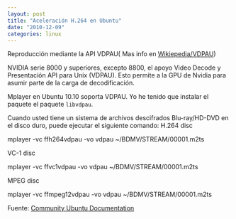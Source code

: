 ```yaml
---
layout: post
title: "Aceleración H.264 en Ubuntu"
date: "2010-12-09"
categories: linux
---
```


Reproducción mediante la API VDPAU( Mas info en [Wikiepedia/VDPAU](https://es.wikipedia.org/wiki/VDPAU))

NVIDIA serie 8000 y superiores, excepto 8800, el apoyo Video Decode y Presentación API para Unix (VDPAU). Esto permite a la GPU de Nvidia para asumir parte de la carga de decodificación.

Mplayer en Ubuntu 10.10 soporta VDPAU. Yo he tenido que instalar el paquete el paquete `libvdpau`.

Cuando usted tiene un sistema de archivos descifrados Blu-ray/HD-DVD en el disco duro, puede ejecutar el siguiente comando: H.264 disc

mplayer -vc ffh264vdpau -vo vdpau ~/BDMV/STREAM/00001.m2ts

VC-1 disc

mplayer -vc ffvc1vdpau -vo vdpau ~/BDMV/STREAM/00001.m2ts

MPEG disc

mplayer -vc ffmpeg12vdpau -vo vdpau ~/BDMV/STREAM/00001.m2ts

Fuente: [Community Ubuntu Documentation](https://help.ubuntu.com/community/RestrictedFormats/BluRayAndHDDVD)
